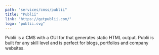 ```yaml
---
path: "services/cmss/publii"
title: "Publii"
link: "https://getpublii.com/"
logo: "publii.svg"
---
```


Publii is a CMS with a GUI for that generates static HTML output. Publii is built for any skill level and is perfect for blogs, portfolios and company websites.
